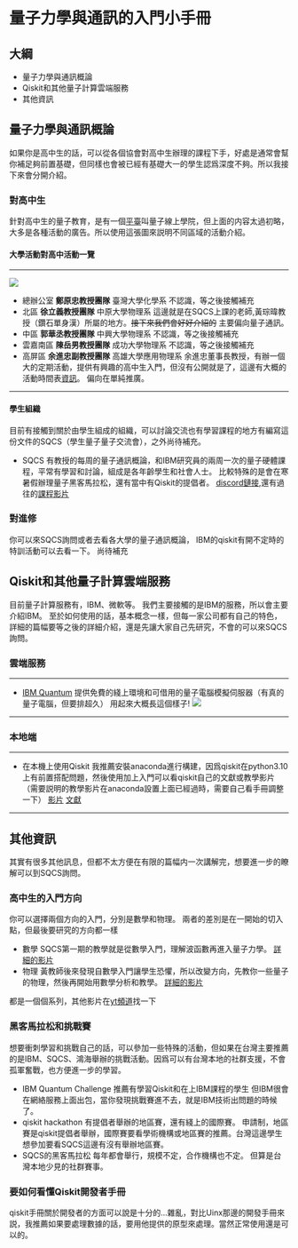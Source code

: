 # 量子力學與通訊的入門小手冊
## 大綱
* 量子力學與通訊概論
* Qiskit和其他量子計算雲端服務
* 其他資訊
## 量子力學與通訊概論
如果你是高中生的話，可以從各個協會對高中生辦理的課程下手，好處是通常會幫你補足夠前置基礎，但同樣也會被已經有基礎大一的學生認爲深度不夠。所以我接下來會分開介紹。
### 對高中生
針對高中生的量子教育，是有一個[平臺](https://qt.ntu.edu.tw/qoa/about/)叫量子線上學院，但上面的内容太過初略，大多是各種活動的廣告。所以使用這張圖來説明不同區域的活動介紹。
#### 大學活動對高中活動一覽

---
![](https://i.imgur.com/ZBnCMri.png)
* 總辦公室
**鄭原忠教授團隊** 臺灣大學化學系
不認識，等之後接觸補充
* 北區
**徐立義教授團隊** 中原大學物理系
這邊就是在SQCS上課的老師,黃琮暐教授（鑽石單身漢）所屬的地方。~~接下來我們會好好介紹的~~
主要偏向量子通訊。
* 中區
**郭華丞教授團隊** 中興大學物理系
不認識，等之後接觸補充
* 雲嘉南區
**陳岳男教授團隊** 成功大學物理系
不認識，等之後接觸補充
* 高屏區
**余進忠副教授團隊** 高雄大學應用物理系
余進忠董事長教授，有辦一個大的定期活動，提供有興趣的高中生入門，但沒有公開就是了，這邊有大概的活動時間表[資訊](https://sites.google.com/view/nukmaker/%E9%AB%98%E4%B8%AD%E9%87%8F%E5%AD%90%E7%A7%91%E6%8A%80%E8%AA%B2%E7%A8%8B/%E6%AF%8F%E9%80%B1%E8%AA%B2%E7%A8%8B%E5%85%A7%E5%AE%B9)。
偏向在單純推廣。

---

#### 學生組織
目前有接觸到關於由學生組成的組織，可以討論交流也有學習課程的地方有編寫這份文件的SQCS（學生量子量子交流會），之外尚待補充。
* SQCS
有教授的每周的量子通訊概論，和IBM研究員的兩周一次的量子硬體課程，平常有學習和討論，組成是各年齡學生和社會人士。
比較特殊的是會在寒暑假辦理量子黑客馬拉松，還有當中有Qiskit的提倡者。
[discord鏈接](https://discord.gg/KjWMRewQB2),還有過往的[課程影片](https://www.youtube.com/channel/UCrK2BbGnhPrx6tUf1hgfkvg)

### 對進修
你可以來SQCS詢問或者去看各大學的量子通訊概論，
IBM的qiskit有開不定時的特訓活動可以去看一下。
尚待補充

## Qiskit和其他量子計算雲端服務
目前量子計算服務有，IBM、微軟等。
我們主要接觸的是IBM的服務，所以會主要介紹IBM。
至於如何使用的話，基本概念一樣，但每一家公司都有自己的特色，詳細的篇幅要等之後的詳細介紹，還是先讓大家自己先研究，不會的可以來SQCS詢問。
### 雲端服務

---
* [IBM Quantum](https://quantum-computing.ibm.com/)
提供免費的綫上環境和可借用的量子電腦模擬伺服器（有真的量子電腦，但要排超久）
用起來大概長這個樣子!
![](https://i.imgur.com/jHeici0.png)

---

### 本地端

---

* 在本機上使用Qiskit
我推薦安裝anaconda進行構建，因爲qiskit在python3.10上有前置搭配問題，然後使用加上入門可以看qiskit自己的文獻或教學影片（需要説明的教學影片在anaconda設置上面已經過時，需要自己看手冊調整一下）
[影片](https://youtu.be/M4EkW4VwhcI)
[文獻](https://qiskit.org/documentation/getting_started.html)

---
## 其他資訊
其實有很多其他訊息，但都不太方便在有限的篇幅内一次講解完，想要進一步的瞭解可以到SQCS詢問。
### 高中生的入門方向
你可以選擇兩個方向的入門，分別是數學和物理。
兩者的差別是在一開始的切入點，但最後要研究的方向都一樣
* 數學
SQCS第一期的教學就是從數學入門，理解波函數再進入量子力學。
[詳細的影片](https://youtu.be/o5JdE3KU6Wo)
* 物理
黃教師後來發現自數學入門讓學生恐懼，所以改變方向，先教你一些量子的物理，然後再開始用數學分析和教學。
[詳細的影片](https://youtu.be/Wnf-oZ6hG88)

都是一個個系列，其他影片在[yt頻道](https://www.youtube.com/channel/UCrK2BbGnhPrx6tUf1hgfkvg)找一下
### 黑客馬拉松和挑戰賽
想要衝刺學習和挑戰自己的話，可以參加一些特殊的活動，但如果在台灣主要推薦的是IBM、SQCS、鴻海舉辦的挑戰活動。因爲可以有台灣本地的社群支援，不會孤軍奮戰，也方便進一步的學習。
* IBM Quantum Challenge
推薦有學習Qiskit和在上IBM課程的學生
但IBM很會在網絡服務上面出包，當你發現挑戰賽進不去，就是IBM技術出問題的時候了。
* qiskit hackathon
有提倡者舉辦的地區賽，還有綫上的國際賽。
申請制，地區賽是qiskit提倡者舉辦，國際賽要看學術機構或地區賽的推薦。台灣這邊學生想參加要看SQCS這邊有沒有舉辦地區賽。
* SQCS的黑客馬拉松
每年都會舉行，規模不定，合作機構也不定。
但算是台灣本地少見的社群賽事。
### 要如何看懂Qiskit開發者手冊
qiskit手冊關於開發者的方面可以說是十分的...雜亂，對比Uinx那邊的開發手冊來説，我推薦如果要處理數據的話，要用他提供的原型來處理。當然正常使用還是可以的。



